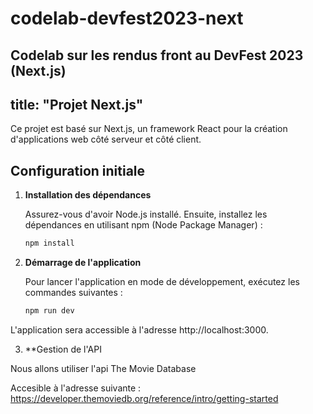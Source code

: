 # codelab-devfest2023-next
Codelab sur les rendus front au DevFest 2023 (Next.js)
---
title: "Projet Next.js"
---

Ce projet est basé sur Next.js, un framework React pour la création d'applications web côté serveur et côté client.

## Configuration initiale

1. **Installation des dépendances**

   Assurez-vous d'avoir Node.js installé. Ensuite, installez les dépendances en utilisant npm (Node Package Manager) :

   ```bash
   npm install
   
2. **Démarrage de l'application**

   Pour lancer l'application en mode de développement, exécutez les commandes suivantes :
   
   ```bash
   npm run dev
   ```

L'application sera accessible à l'adresse http://localhost:3000.


3. **Gestion de l'API

Nous allons utiliser l'api The Movie Database

Accesible à l'adresse suivante : https://developer.themoviedb.org/reference/intro/getting-started
